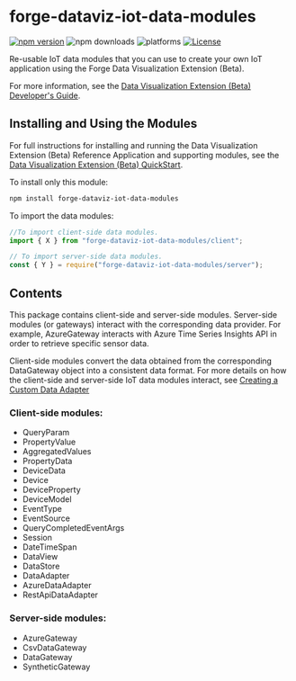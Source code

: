 # forge-dataviz-iot-data-modules

[![npm version](https://badge.fury.io/js/forge-dataviz-iot-data-modules.svg)](https://badge.fury.io/js/forge-dataviz-iot-data-modules)
![npm downloads](https://img.shields.io/npm/dw/forge-dataviz-iot-data-modules.svg)
![platforms](https://img.shields.io/badge/platform-windows%20%7C%20osx%20%7C%20linux-lightgray.svg)
[![License](https://img.shields.io/badge/License-Apache%202.0-blue.svg)](https://opensource.org/licenses/Apache-2.0)

Re-usable IoT data modules that you can use to create your own IoT application using the Forge Data Visualization Extension (Beta).

For more information, see the [Data Visualization Extension (Beta) Developer's Guide](https://forge.autodesk.com/en/docs/dataviz/v1/developers_guide/).

## Installing and Using the Modules

For full instructions for installing and running the Data Visualization Extension (Beta) Reference Application and supporting modules, see the [Data Visualization Extension (Beta) QuickStart](https://forge.autodesk.com/en/docs/dataviz/v1/developers_guide/quickstart/).

To install only this module:

```bash
npm install forge-dataviz-iot-data-modules
```

To import the data modules:

```javascript
//To import client-side data modules.
import { X } from "forge-dataviz-iot-data-modules/client";

// To import server-side data modules.
const { Y } = require("forge-dataviz-iot-data-modules/server");
```

## Contents

This package contains client-side and server-side modules. Server-side modules (or gateways) interact with the corresponding data provider. For example, AzureGateway interacts with Azure Time Series Insights API in order to retrieve specific sensor data.

Client-side modules convert the data obtained from the corresponding DataGateway object into a consistent data format. For more details on how the client-side and server-side IoT data modules interact, see [Creating a Custom Data Adapter]( https://forge.autodesk.com/en/docs/dataviz/v1/developers_guide/advanced_topics/custom_data_adapter/)

### Client-side modules:

-   QueryParam
-   PropertyValue
-   AggregatedValues
-   PropertyData
-   DeviceData
-   Device
-   DeviceProperty
-   DeviceModel
-   EventType
-   EventSource
-   QueryCompletedEventArgs
-   Session
-   DateTimeSpan
-   DataView
-   DataStore
-   DataAdapter
-   AzureDataAdapter
-   RestApiDataAdapter

### Server-side modules:

-   AzureGateway
-   CsvDataGateway
-   DataGateway
-   SyntheticGateway
